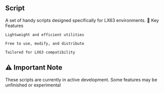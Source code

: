 ## Script

A set of handy scripts designed specifically for LX63 environments.
📌 Key Features

    Lightweight and efficient utilities

    Free to use, modify, and distribute

    Tailored for LX63 compatibility

## ⚠️ Important Note

These scripts are currently in active development. Some features may be unfinished or experimental
